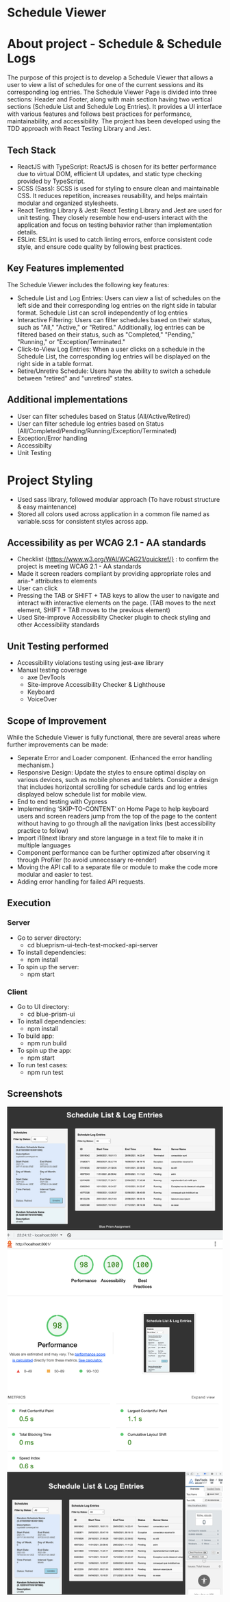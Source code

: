 # Schedule Viewer

# About project - Schedule & Schedule Logs
The purpose of this project is to develop a Schedule Viewer that allows a user to view a list of schedules for one of the current sessions and its corresponding log entries.
The Schedule Viewer Page is divided into three sections: Header and Footer, along with main section having two vertical sections (Schedule List and Schedule Log Entries).
It provides a UI interface with various features and follows best practices for performance, maintainability, and accessibility.
The project has been developed using the TDD approach with React Testing Library and Jest.

## Tech Stack

- ReactJS with TypeScript: ReactJS is chosen for its better performance due to virtual DOM, efficient UI updates, and static type checking provided by TypeScript.
- SCSS (Sass): SCSS is used for styling to ensure clean and maintainable CSS. It reduces repetition, increases reusability, and helps maintain modular and organized stylesheets.
- React Testing Library & Jest: React Testing Library and Jest are used for unit testing. They closely resemble how end-users interact with the application and focus on testing behavior rather than implementation details.
- ESLint: ESLint is used to catch linting errors, enforce consistent code style, and ensure code quality by following best practices.

## Key Features implemented
The Schedule Viewer includes the following key features:

- Schedule List and Log Entries: Users can view a list of schedules on the left side and their corresponding log entries on the right side in tabular format. Schedule List can scroll independently of log entries
- Interactive Filtering: Users can filter schedules based on their status, such as "All," "Active," or "Retired." Additionally, log entries can be filtered based on their status, such as "Completed," "Pending," "Running," or "Exception/Terminated."
- Click-to-View Log Entries: When a user clicks on a schedule in the Schedule List, the corresponding log entries will be displayed on the right side in a table format.
- Retire/Unretire Schedule: Users have the ability to switch a schedule between "retired" and "unretired" states.

## Additional implementations

- User can filter schedules based on Status (All/Active/Retired)
- User can filter schedule log entries based on Status (All/Completed/Pending/Running/Exception/Terminated)
- Exception/Error handling 
- Accessibilty 
- Unit Testing

# Project Styling
- Used sass library, followed modular approach (To have robust structure & easy maintenance)
- Stored all colors used across application in a common file named as variable.scss for consistent styles across app.

## Accessibility as per WCAG 2.1 - AA standards
- Checklist {https://www.w3.org/WAI/WCAG21/quickref/} : to confirm the project is meeting WCAG 2.1 - AA standards
- Made it screen readers compliant by providing appropriate roles and aria-\* attributes to elements
- User can click 
- Pressing the TAB or SHIFT + TAB keys to allow the user to navigate and interact with interactive elements on the
  page. (TAB moves to the next element, SHIFT + TAB moves to the previous element)
- Used Site-improve Accessibility Checker plugin to check styling and other Accessibility standards

## Unit Testing performed
- Accessibility violations testing using jest-axe library
- Manual testing coverage
    - axe DevTools
    - Site-improve Accessibility Checker & Lighthouse
    - Keyboard
    - VoiceOver

## Scope of Improvement
While the Schedule Viewer is fully functional, there are several areas where further improvements can be made:
- Seperate Error and Loader component. (Enhanced the error handling mechanism.)
- Responsive Design: Update the styles to ensure optimal display on various devices, such as mobile phones and tablets. Consider a design that includes horizontal scrolling for schedule cards and log entries displayed below schedule list for mobile view.
- End to end testing with Cypress
- Implementing ‘SKIP-TO-CONTENT’ on Home Page to help keyboard users and screen readers jump from the top of the
  page to the content without having to go through all the navigation links (best accessibility practice to follow)
- Import i18next library and store language in a text file to make it in multiple languages
- Component performance can be further optimized after observing it through Profiler (to avoid unnecessary re-render)
- Moving the API call to a separate file or module to make the code more modular and easier to test. 
- Adding error handling for failed API requests.

## Execution

### Server
- Go to server directory:
  -  cd blueprism-ui-tech-test-mocked-api-server
- To install dependencies:
    - npm install
- To spin up the server:
    - npm start

### Client
- Go to UI directory:
  -  cd blue-prism-ui
- To install dependencies:
    - npm install
- To build app:
   - npm run build
- To spin up the app:
    - npm start
- To run test cases:
    - npm run test


## Screenshots
![Screenshot](https://github.com/DeepshikhaDudi20/Schedule_Viewer/blob/master/app-screenshots/App_Layout.png)
![Screenshot](https://github.com/DeepshikhaDudi20/Schedule_Viewer/blob/master/app-screenshots/LightHouse.png)
![Screenshot](https://github.com/DeepshikhaDudi20/Schedule_Viewer/blob/master/app-screenshots/Accessibility.png)
